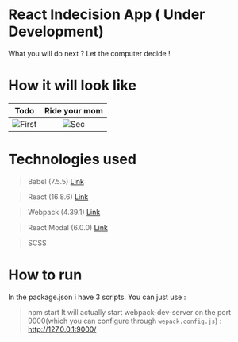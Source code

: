 # React Indecision App ( Under Development)
What you will do next ? Let the computer decide !

# How it will look like 

| Todo | Ride your mom 
|:-:|:-:|
| ![First](https://user-images.githubusercontent.com/20374208/62763578-9210a000-ba94-11e9-9371-0e2924782004.png) | ![Sec](https://user-images.githubusercontent.com/20374208/62763595-a2c11600-ba94-11e9-9f52-6af529615efc.png) |



# Technologies used 

> Babel        (7.5.5)     [Link](https://github.com/babel/babel)

> React        (16.8.6)    [Link](https://github.com/facebook/react)

> Webpack      (4.39.1)    [Link](https://github.com/webpack/webpack)

> React Modal  (6.0.0)     [Link](https://github.com/sass/sass)

> SCSS         

# How to run
In the package.json i have 3 scripts. You can just use :
> npm start
It will actually start webpack-dev-server on the port 9000(which you can configure through `wepack.config.js`) :
> http://127.0.0.1:9000/



